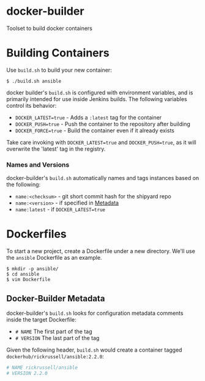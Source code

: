 # docker-builder
Toolset to build docker containers

# Building Containers

Use `build.sh` to build your new container:
```console
$ ./build.sh ansible
```

docker builder's `build.sh` is configured with environment variables, and is
primarily intended for use inside Jenkins builds. The following variables
control its behavior:

- `DOCKER_LATEST=true` - Adds a `:latest` tag for the container
- `DOCKER_PUSH=true` - Push the container to the repository after building
- `DOCKER_FORCE=true` - Build the container even if it already exists

Take care invoking with `DOCKER_LATEST=true` and `DOCKER_PUSH=true`, as it
will overwrite the 'latest' tag in the registry.

### Names and Versions

docker-builder's `build.sh` automatically names and tags instances based on the
following:

- `name:<checksum>` - git short commit hash for the shipyard repo
- `name:<version>` - if specified in [Metadata](#metadata)
- `name:latest` - if `DOCKER_LATEST=true`

# Dockerfiles

To start a new project, create a Dockerfile under a new directory. We'll use
the `ansible` Dockerfile as an example.

```console
$ mkdir -p ansible/
$ cd ansible
$ vim Dockerfile
```

## Docker-Builder Metadata

docker-builder's `build.sh` looks for configuration metadata comments inside the
target Dockerfile:

- `# NAME` The first part of the tag
- `# VERSION` The last part of the tag

Given the following header, `build.sh` would create a container tagged
`dockerhub/rickrussell/ansible:2.2.0`:

```dockerfile
# NAME rickrussell/ansible
# VERSION 2.2.0
```

